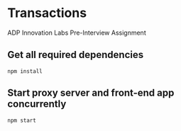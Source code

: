 # Transactions

ADP Innovation Labs Pre-Interview Assignment

## Get all required dependencies

`npm install`

## Start proxy server and front-end app concurrently

`npm start`
